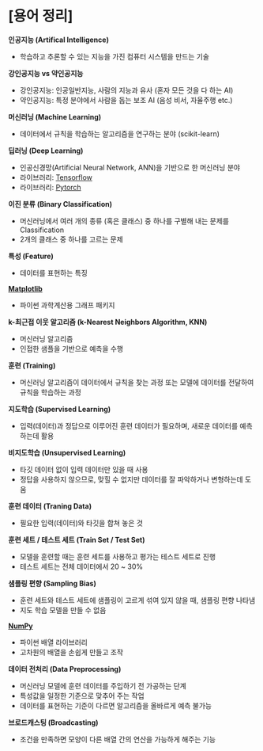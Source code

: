 # [용어 정리]

**인공지능 (Artifical Intelligence)**
- 학습하고 추론할 수 있는 지능을 가진 컴퓨터 시스템을 만드는 기술

**강인공지능 vs 약인공지능**
- 강인공지능: 인공일반지능, 사람의 지능과 유사 (혼자 모든 것을 다 하는 AI)
- 약인공지능: 특정 분야에서 사람을 돕는 보조 AI (음성 비서, 자율주행 etc.)

**머신러닝 (Machine Learning)**
- 데이터에서 규칙을 학습하는 알고리즘을 연구하는 분야 (scikit-learn)

**딥러닝 (Deep Learning)**
- 인공신경망(Artificial Neural Network, ANN)을 기반으로 한 머신러닝 분야 
- 라이브러리: [Tensorflow](https://www.tensorflow.org/?hl=ko)
- 라이브러리: [Pytorch](https://pytorch.org/)

**이진 분류 (Binary Classification)**
- 머신러닝에서 여러 개의 종류 (혹은 클래스) 중 하나를 구별해 내는 문제를 Classification
- 2개의 클래스 중 하나를 고르는 문제

**특성 (Feature)**
- 데이터를 표현하는 특징

**[Matplotlib](https://matplotlib.org/)**
- 파이썬 과학계산용 그래프 패키지

**k-최근접 이웃 알고리즘 (k-Nearest Neighbors Algorithm, KNN)**
- 머신러닝 알고리즘
- 인접한 샘플을 기반으로 예측을 수행

**훈련 (Training)**
- 머신러닝 알고리즘이 데이터에서 규칙을 찾는 과정 또는 모델에 데이터를 전달하여 규칙을 학습하는 과정

**지도학습 (Supervised Learning)**
- 입력(데이터)과 정답으로 이루어진 훈련 데이터가 필요하며, 새로운 데이터를 예측하는데 활용

**비지도학습 (Unsupervised Learning)**
- 타깃 데이터 없이 입력 데이터만 있을 때 사용
- 정답을 사용하지 않으므로, 맞힐 수 없지만 데이터를 잘 파악하거나 변형하는데 도움

**훈련 데이터 (Traning Data)**
- 필요한 입력(데이터)와 타깃을 합쳐 놓은 것

**훈련 세트 / 테스트 세트 (Train Set / Test Set)**
- 모델을 훈련할 때는 훈련 세트를 사용하고 평가는 테스트 세트로 진행
- 테스트 세트는 전체 데이터에서 20 ~ 30%

**샘플링 편향 (Sampling Bias)**
- 훈련 세트와 테스트 세트에 샘플링이 고르게 섞여 있지 않을 때, 샘플링 편향 나타냄
- 지도 학습 모델을 만들 수 없음

**[NumPy](https://numpy.org/)**
- 파이썬 배열 라이브러리
- 고차원의 배열을 손쉽게 만들고 조작

**데이터 전처리 (Data Preprocessing)**
- 머신러닝 모델에 훈련 데이터를 주입하기 전 가공하는 단계
- 특성값을 일정한 기준으로 맞추어 주는 작업
- 데이터를 표현하는 기준이 다르면 알고리즘을 올바르게 예측 불가능

**브로드캐스팅 (Broadcasting)**
- 조건을 만족하면 모양이 다른 배열 간의 연산을 가능하게 해주는 기능